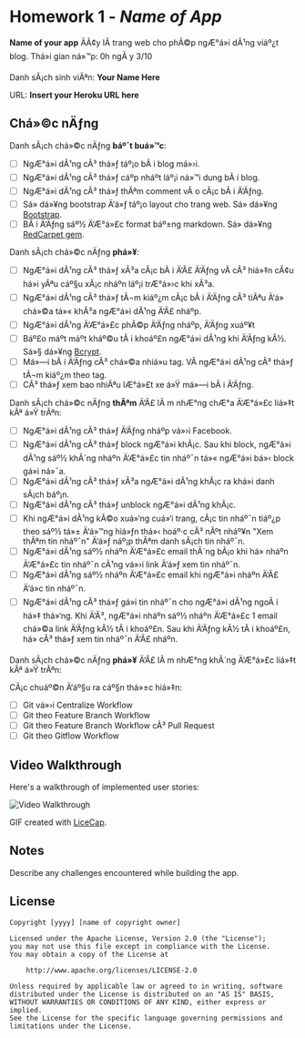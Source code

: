 # Homework 1 - *Name of App*

**Name of your app** ÄÃ¢y lÃ  trang web cho phÃ©p ngÆ°á»i dÃ¹ng viáº¿t blog. Thá»i gian ná»™p: 0h ngÃ y 3/10

Danh sÃ¡ch sinh viÃªn: **Your Name Here**

URL: **Insert your Heroku URL here**

## Chá»©c nÄƒng

Danh sÃ¡ch chá»©c nÄƒng **báº¯t buá»™c**:

* [ ] NgÆ°á»i dÃ¹ng cÃ³ thá»ƒ táº¡o bÃ i blog má»›i.
* [ ] NgÆ°á»i dÃ¹ng cÃ³ thá»ƒ cáº­p nháº­t láº¡i ná»™i dung bÃ i blog.
* [ ] NgÆ°á»i dÃ¹ng cÃ³ thá»ƒ thÃªm comment vÃ o cÃ¡c bÃ i Ä‘Äƒng.
* [ ] Sá»­ dá»¥ng bootstrap Ä‘á»ƒ táº¡o layout cho trang web. Sá»­ dá»¥ng [Bootstrap](https://rubygems.org/gems/bootstrap/versions/4.0.0.alpha3).
* [ ] BÃ i Ä‘Äƒng sáº½ Ä‘Æ°á»£c format báº±ng markdown. Sá»­ dá»¥ng [RedCarpet gem](https://github.com/vmg/redcarpet).

Danh sÃ¡ch chá»©c nÄƒng **phá»¥**:

* [ ] NgÆ°á»i dÃ¹ng cÃ³ thá»ƒ xÃ³a cÃ¡c bÃ i Ä‘Ã£ Ä‘Äƒng vÃ  cÃ³ hiá»‡n cÃ¢u há»i yÃªu cáº§u xÃ¡c nháº­n láº¡i trÆ°á»›c khi xÃ³a.
* [ ] NgÆ°á»i dÃ¹ng cÃ³ thá»ƒ tÃ¬m kiáº¿m cÃ¡c bÃ i Ä‘Äƒng cÃ³ tiÃªu Ä‘á» chá»©a tá»« khÃ³a ngÆ°á»i dÃ¹ng Ä‘Ã£ nháº­p.
* [ ] NgÆ°á»i dÃ¹ng Ä‘Æ°á»£c phÃ©p Ä‘Äƒng nháº­p, Ä‘Äƒng xuáº¥t
* [ ] Báº£o máº­t máº­t kháº©u tÃ i khoáº£n ngÆ°á»i dÃ¹ng khi Ä‘Äƒng kÃ½. Sá»§ dá»¥ng [Bcrypt](https://github.com/codahale/bcrypt-ruby).
* [ ] Má»—i bÃ i Ä‘Äƒng cÃ³ chá»©a nhiá»u tag. VÃ  ngÆ°á»i dÃ¹ng cÃ³ thá»ƒ tÃ¬m kiáº¿m theo tag.
* [ ] CÃ³ thá»ƒ xem bao nhiÃªu lÆ°á»£t xe á»Ÿ má»—i bÃ i Ä‘Äƒng.

Danh sÃ¡ch chá»©c nÄƒng **thÃªm** Ä‘Ã£ lÃ m nhÆ°ng chÆ°a Ä‘Æ°á»£c liá»‡t kÃª á»Ÿ trÃªn:

* [ ] NgÆ°á»i dÃ¹ng cÃ³ thá»ƒ Ä‘Äƒng nháº­p vá»›i Facebook.
* [ ] NgÆ°á»i dÃ¹ng cÃ³ thá»ƒ block ngÆ°á»i khÃ¡c. Sau khi block, ngÆ°á»i dÃ¹ng sáº½ khÃ´ng nháº­n Ä‘Æ°á»£c tin nháº¯n tá»« ngÆ°á»i bá»‹ block gá»­i ná»¯a.
* [ ] NgÆ°á»i dÃ¹ng cÃ³ thá»ƒ xÃ³a ngÆ°á»i dÃ¹ng khÃ¡c ra khá»i danh sÃ¡ch báº¡n.
* [ ] NgÆ°á»i dÃ¹ng cÃ³ thá»ƒ unblock ngÆ°á»i dÃ¹ng khÃ¡c.
* [ ] Khi ngÆ°á»i dÃ¹ng kÃ©o xuá»‘ng cuá»‘i trang, cÃ¡c tin nháº¯n tiáº¿p theo sáº½ tá»± Ä‘á»™ng hiá»ƒn thá»‹ hoáº·c cÃ³ nÃºt nháº¥n "Xem thÃªm tin nháº¯n" Ä‘á»ƒ náº¡p thÃªm danh sÃ¡ch tin nháº¯n.
* [ ] NgÆ°á»i dÃ¹ng sáº½ nháº­n Ä‘Æ°á»£c email thÃ´ng bÃ¡o khi há» nháº­n Ä‘Æ°á»£c tin nháº¯n cÃ¹ng vá»›i link Ä‘á»ƒ xem tin nháº¯n.
* [ ] NgÆ°á»i dÃ¹ng sáº½ nháº­n Ä‘Æ°á»£c email khi ngÆ°á»i nháº­n Ä‘Ã£ Ä‘á»c tin nháº¯n.
* [ ] NgÆ°á»i dÃ¹ng cÃ³ thá»ƒ gá»­i tin nháº¯n cho ngÆ°á»i dÃ¹ng ngoÃ i há»‡ thá»‘ng. Khi Ä‘Ã³, ngÆ°á»i nháº­n sáº½ nháº­n Ä‘Æ°á»£c 1 email chá»©a link Ä‘Äƒng kÃ½ tÃ i khoáº£n. Sau khi Ä‘Äƒng kÃ½ tÃ i khoáº£n, há» cÃ³ thá»ƒ xem tin nháº¯n Ä‘Ã£ nháº­n.

Danh sÃ¡ch chá»©c nÄƒng **phá»¥** Ä‘Ã£ lÃ m nhÆ°ng khÃ´ng Ä‘Æ°á»£c liá»‡t kÃª á»Ÿ trÃªn:

CÃ¡c chuáº©n Ä‘áº§u ra cáº§n thá»±c hiá»‡n:
* [ ] Git vá»›i Centralize Workflow
* [ ] Git theo Feature Branch Workflow
* [ ] Git theo Feature Branch Workflow cÃ³ Pull Request
* [ ] Git theo Gitflow Workflow
## Video Walkthrough

Here's a walkthrough of implemented user stories:

![Video Walkthrough](relative-path-to-your-gif-file-on-github-or-absolute-path-to-file-on-imgur-or-youtube)

GIF created with [LiceCap](http://www.cockos.com/licecap/).

## Notes

Describe any challenges encountered while building the app.

## License

    Copyright [yyyy] [name of copyright owner]

    Licensed under the Apache License, Version 2.0 (the "License");
    you may not use this file except in compliance with the License.
    You may obtain a copy of the License at

        http://www.apache.org/licenses/LICENSE-2.0

    Unless required by applicable law or agreed to in writing, software
    distributed under the License is distributed on an "AS IS" BASIS,
    WITHOUT WARRANTIES OR CONDITIONS OF ANY KIND, either express or implied.
    See the License for the specific language governing permissions and
    limitations under the License.

